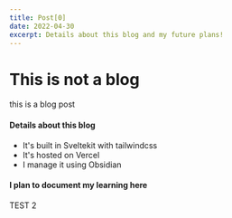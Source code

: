 ```yaml
---
title: Post[0]
date: 2022-04-30
excerpt: Details about this blog and my future plans!
---
```

<div class="flex"><h1>This is not a blog</h1><div class="text-sm pt-20 font-black">this is a blog post</div></div>

#### Details about this blog

- It's built in Sveltekit with tailwindcss
- It's hosted on Vercel
- I manage it using Obsidian

#### I plan to document my learning here

TEST 2 
